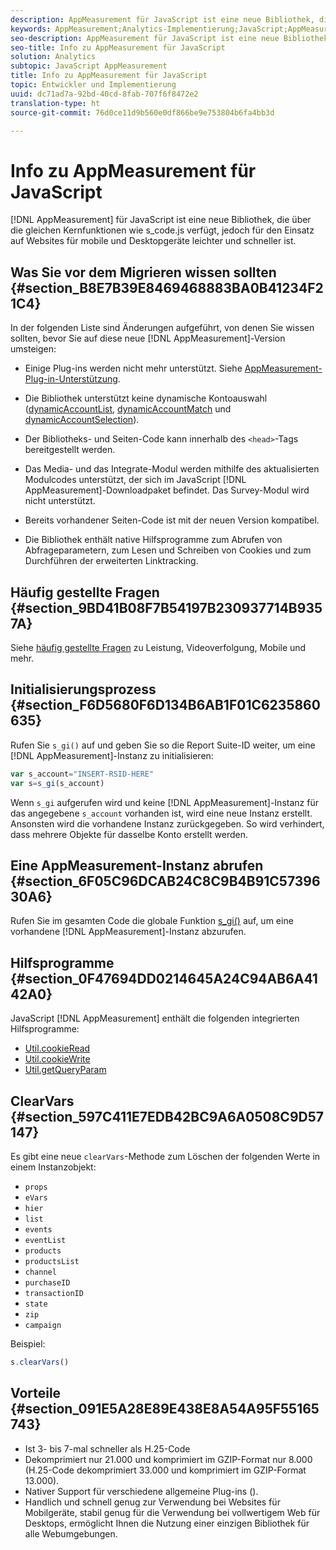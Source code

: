 ```yaml
---
description: AppMeasurement für JavaScript ist eine neue Bibliothek, die über die gleichen Kernfunktionen wie s_code.js verfügt, jedoch für den Einsatz auf Websites für Desktop- und Mobilgeräte gleichermaßen konzipiert und somit leichter und schneller ist.
keywords: AppMeasurement;Analytics-Implementierung;JavaScript;AppMeasurement für JavaScript;Initialisierung;AppMeasurement-Instanz abrufen;Clear Vars;ClearVars;AppMeasurement-Dienstprogramme;AppMeasurement-Instanz;AppMeasurement-Vorteile
seo-description: AppMeasurement für JavaScript ist eine neue Bibliothek, die über die gleichen Kernfunktionen wie s_code.js verfügt, jedoch für den Einsatz auf Websites für Desktop- und Mobilgeräte gleichermaßen konzipiert und somit leichter und schneller ist.
seo-title: Info zu AppMeasurement für JavaScript
solution: Analytics
subtopic: JavaScript AppMeasurement
title: Info zu AppMeasurement für JavaScript
topic: Entwickler und Implementierung
uuid: dc71ad7a-92bd-40cd-8fab-707f6f8472e2
translation-type: ht
source-git-commit: 76d0ce11d9b560e0df866be9e753804b6fa4bb3d

---
```



# Info zu AppMeasurement für JavaScript

[!DNL AppMeasurement] für JavaScript ist eine neue Bibliothek, die über die gleichen Kernfunktionen wie s_code.js verfügt, jedoch für den Einsatz auf Websites für mobile und Desktopgeräte leichter und schneller ist.

## Was Sie vor dem Migrieren wissen sollten {#section_B8E7B39E8469468883BA0B41234F21C4}

In der folgenden Liste sind Änderungen aufgeführt, von denen Sie wissen sollten, bevor Sie auf diese neue [!DNL AppMeasurement]-Version umsteigen:

* Einige Plug-ins werden nicht mehr unterstützt. Siehe [AppMeasurement-Plug-in-Unterstützung](../../../implement/js-implementation/c-appmeasurement-js/plugins-support.md#concept_E31A189BC8A547738666EB5E00D2252A).
* Die Bibliothek unterstützt keine dynamische Kontoauswahl ([dynamicAccountList](/help/implement/js-implementation/c-variables/configuration-variables.md), [dynamicAccountMatch](/help/implement/js-implementation/c-variables/configuration-variables.md) und [dynamicAccountSelection](/help/implement/js-implementation/c-variables/configuration-variables.md)).

* Der Bibliotheks- und Seiten-Code kann innerhalb des `<head>`-Tags bereitgestellt werden.
* Das Media- und das Integrate-Modul werden mithilfe des aktualisierten Modulcodes unterstützt, der sich im JavaScript [!DNL AppMeasurement]-Downloadpaket befindet. Das Survey-Modul wird nicht unterstützt.
* Bereits vorhandener Seiten-Code ist mit der neuen Version kompatibel.
* Die Bibliothek enthält native Hilfsprogramme zum Abrufen von Abfrageparametern, zum Lesen und Schreiben von Cookies und zum Durchführen der erweiterten Linktracking.

## Häufig gestellte Fragen {#section_9BD41B08F7B54197B230937714B9357A}

Siehe [häufig gestellte Fragen](../../../implement/faq.md#concept_9BBC230E01114318BE9C08724F2040D3) zu Leistung, Videoverfolgung, Mobile und mehr.

## Initialisierungsprozess {#section_F6D5680F6D134B6AB1F01C6235860635}

Rufen Sie `s_gi()` auf und geben Sie so die Report Suite-ID weiter, um eine [!DNL AppMeasurement]-Instanz zu initialisieren:

```js
var s_account="INSERT-RSID-HERE"
var s=s_gi(s_account)
```

Wenn `s_gi` aufgerufen wird und keine [!DNL AppMeasurement]-Instanz für das angegebene `s_account` vorhanden ist, wird eine neue Instanz erstellt. Ansonsten wird die vorhandene Instanz zurückgegeben. So wird verhindert, dass mehrere Objekte für dasselbe Konto erstellt werden.

## Eine AppMeasurement-Instanz abrufen {#section_6F05C96DCAB24C8C9B4B91C5739630A6}

Rufen Sie im gesamten Code die globale Funktion [s_gi()](../../../implement/js-implementation/function-s-gi.md#concept_50EE6629F61A478BB67781408FBA04BD) auf, um eine vorhandene [!DNL AppMeasurement]-Instanz abzurufen.

## Hilfsprogramme {#section_0F47694DD0214645A24C94AB6A4142A0}

JavaScript [!DNL AppMeasurement] enthält die folgenden integrierten Hilfsprogramme:

* [Util.cookieRead](../../../implement/js-implementation/util-cookieread.md#concept_33BD774A90504F2C8094DDC16D47440D)
* [Util.cookieWrite](../../../implement/js-implementation/util-cookiewrite.md#concept_9BE4F7D9CDAE4445B9AF3212BC7E61F2)
* [Util.getQueryParam](../../../implement/js-implementation/util-getqueryparam.md#concept_763AD2621BB44A3990204BE72D3C9FA5)

## ClearVars {#section_597C411E7EDB42BC9A6A0508C9D57147}

Es gibt eine neue `clearVars`-Methode zum Löschen der folgenden Werte in einem Instanzobjekt:

* `props`
* `eVars`
* `hier`
* `list`
* `events`
* `eventList`
* `products`
* `productsList`
* `channel`
* `purchaseID`
* `transactionID`
* `state`
* `zip`
* `campaign`

Beispiel:

```js
s.clearVars()
```

## Vorteile {#section_091E5A28E89E438E8A54A95F55165743}

* Ist 3- bis 7-mal schneller als H.25-Code
* Dekomprimiert nur 21.000 und komprimiert im GZIP-Format nur 8.000 (H.25-Code dekomprimiert 33.000 und komprimiert im GZIP-Format 13.000).
* Nativer Support für verschiedene allgemeine Plug-ins ().
* Handlich und schnell genug zur Verwendung bei Websites für Mobilgeräte, stabil genug für die Verwendung bei vollwertigem Web für Desktops, ermöglicht Ihnen die Nutzung einer einzigen Bibliothek für alle Webumgebungen.

